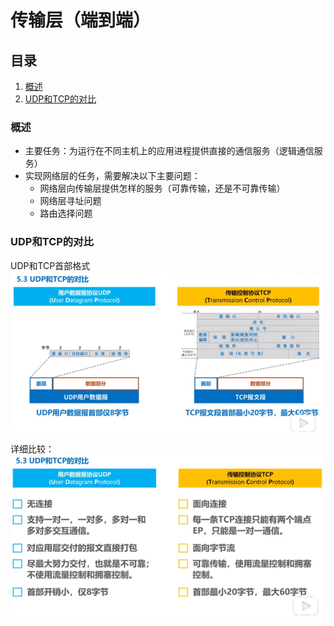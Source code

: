 # 传输层（端到端）

## 目录

1. [概述](#概述)
2. [UDP和TCP的对比](#UDP和TCP的对比)

### 概述

- 主要任务：为运行在不同主机上的应用进程提供直接的通信服务（逻辑通信服务）
- 实现网络层的任务，需要解决以下主要问题：
  - 网络层向传输层提供怎样的服务（可靠传输，还是不可靠传输）
  - 网络层寻址问题
  - 路由选择问题

### UDP和TCP的对比
UDP和TCP首部格式
![udp-tcp-head](../../../../../../resources/imgs/0013-udp-tcp-head.png)

详细比较：
![tcp-udp](../../../../../../resources/imgs/0014-tcp-udp.png)

